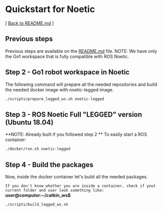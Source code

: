 # Quickstart for Noetic
[ [Back to README.md](README.md) ]

## Previous steps
Previous steps are available on the [README.md](README.md) file.
NOTE: We have only the Go1 workspace that is fully compatible with ROS Noetic.

## Step 2 - Go1 robot workspace in Noetic

The following command will prepare all the needed repositories and build the needed docker image with noetic-legged image.
```bash
./scripts/prepare_legged_ws.sh noetic-legged
```

## Step 3 - ROS Noetic Full "LEGGED" version (Ubuntu 18.04)
**NOTE: Already built if you followed step 2 **
To easily start a ROS container:
```bash
./docker/run.sh noetic-legged
```

## Step 4 - Build the packages
Now, inside the docker container let's build all the needed packages.

```If you don't know whether you are inside a container, check if yout current folder and user look something like:``` **user@computer:~/catkin_ws$**

```bash
./scripts/build_legged_ws.sh
```
